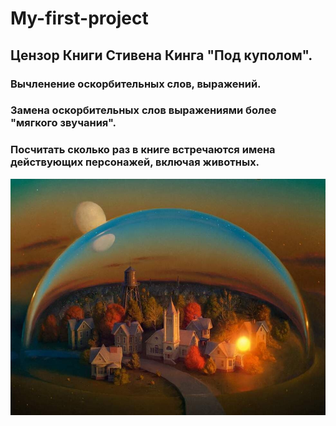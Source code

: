 # My-first-project

## Цензор Книги Стивена Кинга "Под куполом".

### Вычленение оскорбительных слов, выражений.
### Замена оскорбительных слов выражениями более "мягкого звучания".
### Посчитать сколько раз в книге встречаются имена действующих персонажей, включая животных.


![](под%20куполом.jfif)




